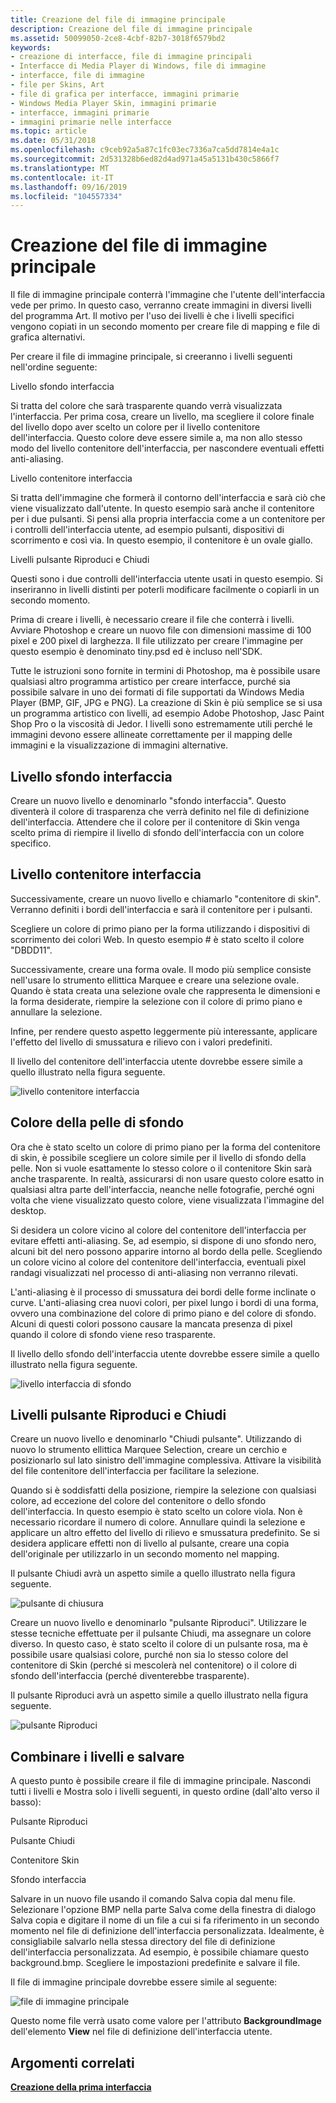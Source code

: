 ```yaml
---
title: Creazione del file di immagine principale
description: Creazione del file di immagine principale
ms.assetid: 50099050-2ce8-4cbf-82b7-3018f6579bd2
keywords:
- creazione di interfacce, file di immagine principali
- Interfacce di Media Player di Windows, file di immagine
- interfacce, file di immagine
- file per Skins, Art
- file di grafica per interfacce, immagini primarie
- Windows Media Player Skin, immagini primarie
- interfacce, immagini primarie
- immagini primarie nelle interfacce
ms.topic: article
ms.date: 05/31/2018
ms.openlocfilehash: c9ceb92a5a87c1fc03ec7336a7ca5dd7814e4a1c
ms.sourcegitcommit: 2d531328b6ed82d4ad971a45a5131b430c5866f7
ms.translationtype: MT
ms.contentlocale: it-IT
ms.lasthandoff: 09/16/2019
ms.locfileid: "104557334"
---
```

# <a name="creating-the-primary-art-file"></a>Creazione del file di immagine principale

Il file di immagine principale conterrà l'immagine che l'utente dell'interfaccia vede per primo. In questo caso, verranno create immagini in diversi livelli del programma Art. Il motivo per l'uso dei livelli è che i livelli specifici vengono copiati in un secondo momento per creare file di mapping e file di grafica alternativi.

Per creare il file di immagine principale, si creeranno i livelli seguenti nell'ordine seguente:

Livello sfondo interfaccia

Si tratta del colore che sarà trasparente quando verrà visualizzata l'interfaccia. Per prima cosa, creare un livello, ma scegliere il colore finale del livello dopo aver scelto un colore per il livello contenitore dell'interfaccia. Questo colore deve essere simile a, ma non allo stesso modo del livello contenitore dell'interfaccia, per nascondere eventuali effetti anti-aliasing.

Livello contenitore interfaccia

Si tratta dell'immagine che formerà il contorno dell'interfaccia e sarà ciò che viene visualizzato dall'utente. In questo esempio sarà anche il contenitore per i due pulsanti. Si pensi alla propria interfaccia come a un contenitore per i controlli dell'interfaccia utente, ad esempio pulsanti, dispositivi di scorrimento e così via. In questo esempio, il contenitore è un ovale giallo.

Livelli pulsante Riproduci e Chiudi

Questi sono i due controlli dell'interfaccia utente usati in questo esempio. Si inseriranno in livelli distinti per poterli modificare facilmente o copiarli in un secondo momento.

Prima di creare i livelli, è necessario creare il file che conterrà i livelli. Avviare Photoshop e creare un nuovo file con dimensioni massime di 100 pixel e 200 pixel di larghezza. Il file utilizzato per creare l'immagine per questo esempio è denominato tiny.psd ed è incluso nell'SDK.

Tutte le istruzioni sono fornite in termini di Photoshop, ma è possibile usare qualsiasi altro programma artistico per creare interfacce, purché sia possibile salvare in uno dei formati di file supportati da Windows Media Player (BMP, GIF, JPG e PNG). La creazione di Skin è più semplice se si usa un programma artistico con livelli, ad esempio Adobe Photoshop, Jasc Paint Shop Pro o la viscosità di Jedor. I livelli sono estremamente utili perché le immagini devono essere allineate correttamente per il mapping delle immagini e la visualizzazione di immagini alternative.

## <a name="skin-background-layer"></a>Livello sfondo interfaccia

Creare un nuovo livello e denominarlo "sfondo interfaccia". Questo diventerà il colore di trasparenza che verrà definito nel file di definizione dell'interfaccia. Attendere che il colore per il contenitore di Skin venga scelto prima di riempire il livello di sfondo dell'interfaccia con un colore specifico.

## <a name="skin-container-layer"></a>Livello contenitore interfaccia

Successivamente, creare un nuovo livello e chiamarlo "contenitore di skin". Verranno definiti i bordi dell'interfaccia e sarà il contenitore per i pulsanti.

Scegliere un colore di primo piano per la forma utilizzando i dispositivi di scorrimento dei colori Web. In questo esempio \# è stato scelto il colore "DBDD11".

Successivamente, creare una forma ovale. Il modo più semplice consiste nell'usare lo strumento ellittica Marquee e creare una selezione ovale. Quando è stata creata una selezione ovale che rappresenta le dimensioni e la forma desiderate, riempire la selezione con il colore di primo piano e annullare la selezione.

Infine, per rendere questo aspetto leggermente più interessante, applicare l'effetto del livello di smussatura e rilievo con i valori predefiniti.

Il livello del contenitore dell'interfaccia utente dovrebbe essere simile a quello illustrato nella figura seguente.

![livello contenitore interfaccia](images/g01cont.png)

## <a name="background-skin-color"></a>Colore della pelle di sfondo

Ora che è stato scelto un colore di primo piano per la forma del contenitore di skin, è possibile scegliere un colore simile per il livello di sfondo della pelle. Non si vuole esattamente lo stesso colore o il contenitore Skin sarà anche trasparente. In realtà, assicurarsi di non usare questo colore esatto in qualsiasi altra parte dell'interfaccia, neanche nelle fotografie, perché ogni volta che viene visualizzato questo colore, viene visualizzata l'immagine del desktop.

Si desidera un colore vicino al colore del contenitore dell'interfaccia per evitare effetti anti-aliasing. Se, ad esempio, si dispone di uno sfondo nero, alcuni bit del nero possono apparire intorno al bordo della pelle. Scegliendo un colore vicino al colore del contenitore dell'interfaccia, eventuali pixel randagi visualizzati nel processo di anti-aliasing non verranno rilevati.

L'anti-aliasing è il processo di smussatura dei bordi delle forme inclinate o curve. L'anti-aliasing crea nuovi colori, per pixel lungo i bordi di una forma, ovvero una combinazione del colore di primo piano e del colore di sfondo. Alcuni di questi colori possono causare la mancata presenza di pixel quando il colore di sfondo viene reso trasparente.

Il livello dello sfondo dell'interfaccia utente dovrebbe essere simile a quello illustrato nella figura seguente.

![livello interfaccia di sfondo](images/g01backg.png)

## <a name="play-and-close-button-layers"></a>Livelli pulsante Riproduci e Chiudi

Creare un nuovo livello e denominarlo "Chiudi pulsante". Utilizzando di nuovo lo strumento ellittica Marquee Selection, creare un cerchio e posizionarlo sul lato sinistro dell'immagine complessiva. Attivare la visibilità del file contenitore dell'interfaccia per facilitare la selezione.

Quando si è soddisfatti della posizione, riempire la selezione con qualsiasi colore, ad eccezione del colore del contenitore o dello sfondo dell'interfaccia. In questo esempio è stato scelto un colore viola. Non è necessario ricordare il numero di colore. Annullare quindi la selezione e applicare un altro effetto del livello di rilievo e smussatura predefinito. Se si desidera applicare effetti non di livello al pulsante, creare una copia dell'originale per utilizzarlo in un secondo momento nel mapping.

Il pulsante Chiudi avrà un aspetto simile a quello illustrato nella figura seguente.

![pulsante di chiusura](images/g01qbut.png)

Creare un nuovo livello e denominarlo "pulsante Riproduci". Utilizzare le stesse tecniche effettuate per il pulsante Chiudi, ma assegnare un colore diverso. In questo caso, è stato scelto il colore di un pulsante rosa, ma è possibile usare qualsiasi colore, purché non sia lo stesso colore del contenitore di Skin (perché si mescolerà nel contenitore) o il colore di sfondo dell'interfaccia (perché diventerebbe trasparente).

Il pulsante Riproduci avrà un aspetto simile a quello illustrato nella figura seguente.

![pulsante Riproduci](images/g01pbut.png)

## <a name="combine-layers-and-save"></a>Combinare i livelli e salvare

A questo punto è possibile creare il file di immagine principale. Nascondi tutti i livelli e Mostra solo i livelli seguenti, in questo ordine (dall'alto verso il basso):

Pulsante Riproduci

Pulsante Chiudi

Contenitore Skin

Sfondo interfaccia

Salvare in un nuovo file usando il comando Salva copia dal menu file. Selezionare l'opzione BMP nella parte Salva come della finestra di dialogo Salva copia e digitare il nome di un file a cui si fa riferimento in un secondo momento nel file di definizione dell'interfaccia personalizzata. Idealmente, è consigliabile salvarlo nella stessa directory del file di definizione dell'interfaccia personalizzata. Ad esempio, è possibile chiamare questo background.bmp. Scegliere le impostazioni predefinite e salvare il file.

Il file di immagine principale dovrebbe essere simile al seguente:

![file di immagine principale](images/g01prime.png)

Questo nome file verrà usato come valore per l'attributo **BackgroundImage** dell'elemento **View** nel file di definizione dell'interfaccia utente.

## <a name="related-topics"></a>Argomenti correlati

<dl> <dt>

[**Creazione della prima interfaccia**](building-your-first-skin.md)
</dt> </dl>

 

 




